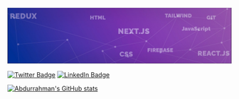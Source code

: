 [![Abdurrahman's GitHub Banner](./assets/banner.png)](https://devantscommunity.vercel.app)

<!-- Badges -->
[![Twitter Badge](https://img.shields.io/badge/Twitter-Profile-informational?style=flat&logo=twitter&logoColor=white&color=1CA2F1)](https://twitter.com/BraydonCoyer)
[![LinkedIn Badge](https://img.shields.io/badge/LinkedIn-Profile-informational?style=flat&logo=linkedin&logoColor=white&color=0D76A8)](https://www.linkedin.com/in/braydon-coyer/)



<!-- Github Stats -->
[![Abdurrahman's GitHub stats](https://github-readme-stats.vercel.app/api?username=Zenesteria)](https://github.com/anuraghazra/github-readme-stats)



